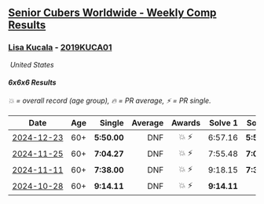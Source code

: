 <style>table {white-space: nowrap;}</style>
<link rel="stylesheet" type="text/css" href="/scw-comp/css/flags.css" />

## [Senior Cubers Worldwide - Weekly Comp Results](/scw-comp/results/)
### [Lisa Kucala](README.md) - [2019KUCA01](https://www.worldcubeassociation.org/persons/2019KUCA01?event=666)

<i class="flag flag-US" />&nbsp;United States

#### 6x6x6 Results

<span style="white-space: nowrap;">💥 = overall record (age group)</span>, <span style="white-space: nowrap;">🔥 = PR average</span>, <span style="white-space: nowrap;">⚡ = PR single</span>.

| Date | Age | Single | Average | Awards | Solve 1 | Solve 2 | Solve 3 | Video |
| :--: | :--: | --: | --: | :--: | --: | --: | --: | :-- |
| [2024-12-23](../../results/2024-12-23/666.md) | 60+ | **5:50.00** | DNF | 💥 ⚡ | 6:57.16 | **5:50.00** | DNS | [Desktop](https://www.facebook.com/events/611146718114819/permalink/613934797836011) / [Mobile](https://m.facebook.com/events/611146718114819?view=permalink&id=613934797836011) |
| [2024-11-25](../../results/2024-11-25/666.md) | 60+ | **7:04.27** | DNF | 💥 ⚡ | 7:55.48 | **7:04.27** | DNS | [Desktop](https://www.facebook.com/events/568276315811932/permalink/577043661601864) / [Mobile](https://m.facebook.com/events/568276315811932?view=permalink&id=577043661601864) |
| [2024-11-11](../../results/2024-11-11/666.md) | 60+ | **7:38.00** | DNF | 💥 ⚡ | 9:18.15 | **7:38.00** | DNS | [Desktop](https://www.facebook.com/events/456459500381444/permalink/465135426180518) / [Mobile](https://m.facebook.com/events/456459500381444?view=permalink&id=465135426180518) |
| [2024-10-28](../../results/2024-10-28/666.md) | 60+ | **9:14.11** | DNF | 💥 ⚡ | **9:14.11** | DNS | DNS | [Desktop](https://www.facebook.com/events/1343692439829519/permalink/1351967889001974) / [Mobile](https://m.facebook.com/events/1343692439829519?view=permalink&id=1351967889001974) |


<!-- Global site tag (gtag.js) - Google Analytics -->
<script async src="https://www.googletagmanager.com/gtag/js?id=UA-86348435-3"></script>
<script>window.dataLayer = window.dataLayer || []; function gtag() {dataLayer.push(arguments);} gtag('js', new Date()); gtag('config', 'UA-86348435-3');</script>
